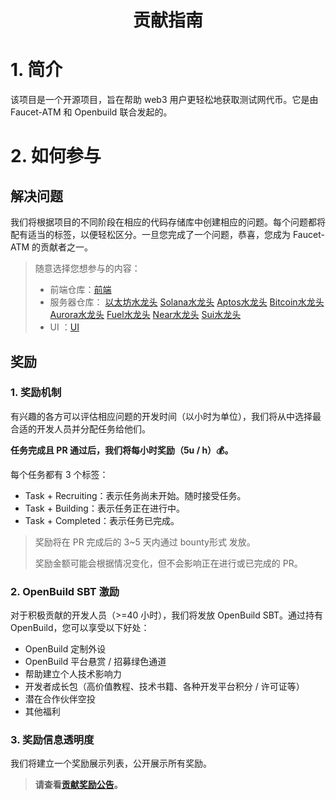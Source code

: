 <div align='center'>

# 贡献指南

</div>

# 1. 简介

该项目是一个开源项目，旨在帮助 web3 用户更轻松地获取测试网代币。它是由 Faucet-ATM 和 Openbuild 联合发起的。

# 2. 如何参与

## 解决问题

我们将根据项目的不同阶段在相应的代码存储库中创建相应的问题。每个问题都将配有适当的标签，以便轻松区分。一旦您完成了一个问题，恭喜，您成为 Faucet-ATM 的贡献者之一。

> 随意选择您想参与的内容：
>
> - 前端仓库：<a href="https://github.com/Faucet-ATM/Faucet-FrontEnd">前端</a>
> - 服务器仓库：
<a href="https://github.com/Faucet-ATM/Evm_Faucet">以太坊水龙头</a>
<a href="https://github.com/Faucet-ATM/Solana_Faucet">Solana水龙头</a>
<a href="https://github.com/Faucet-ATM/Aptos_Faucet">Aptos水龙头</a>
<a href="https://github.com/Faucet-ATM/Bitcoin_Faucet">Bitcoin水龙头</a>
<a href="https://github.com/Faucet-ATM/Aurora_Faucet">Aurora水龙头</a>
<a href="https://github.com/Faucet-ATM/Fuel_Faucet">Fuel水龙头</a>
<a href="https://github.com/Faucet-ATM/Near_Faucet">Near水龙头</a>
<a href="https://github.com/Faucet-ATM/Sui_Faucet">Sui水龙头</a>
> - UI ：<a href="https://www.figma.com/design/SkvFf5FgtvrS5i0zf7x4iw/Faucet-ATM-2024-v.0">UI</a>

## 奖励

### 1. 奖励机制

有兴趣的各方可以评估相应问题的开发时间（以小时为单位），我们将从中选择最合适的开发人员并分配任务给他们。

**任务完成且 PR 通过后，我们将每小时奖励（5u / h）💰。**

每个任务都有 3 个标签：

- Task + Recruiting：表示任务尚未开始。随时接受任务。
- Task + Building：表示任务正在进行中。
- Task + Completed：表示任务已完成。

> 奖励将在 PR 完成后的 3~5 天内通过 bounty形式 发放。
>
> 奖励金额可能会根据情况变化，但不会影响正在进行或已完成的 PR。

### 2. OpenBuild SBT 激励

对于积极贡献的开发人员（>=40 小时），我们将发放 OpenBuild SBT。通过持有 OpenBuild，您可以享受以下好处：

- OpenBuild 定制外设
- OpenBuild 平台悬赏 / 招募绿色通道
- 帮助建立个人技术影响力
- 开发者成长包（高价值教程、技术书籍、各种开发平台积分 / 许可证等）
- 潜在合作伙伴空投
- 其他福利

### 3. 奖励信息透明度

我们将建立一个奖励展示列表，公开展示所有奖励。
> **请查看[贡献奖励公告]()。**
